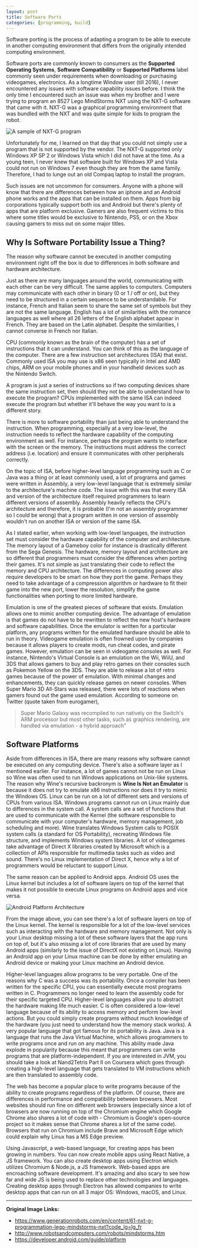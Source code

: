 ```yaml
---
layout: post
title: Software Ports
categories: [programming, build]
---
```


Software porting is the process of adapting a program to be able to execute 
in another computing environment that differs from the originally intended 
computing environment. 

Software ports are commonly known to consumers as the **Supported Operating 
Systems**, **Software Compatibility** or **Supported Platforms** 
label commonly seen under requirements when downloading or purchasing 
videogames, electronics. 
As a longtime Window user (till 2016), I never encountered any issues with 
software capability issues before. I think the only time I encountered such an
issue was when my brother and I were trying to program an 8527 Lego MindStorms 
NXT using the NXT-G software that came with it. NXT-G was a graphical 
programming environment that was bundled with the NXT and was quite simple 
for kids to program the robot.

![A sample of NXT-G program](../assets/programming/NXT-G.jpg)

Unfortunately for me, I learned on that day that you could not simply use a 
program that is not supported by the vendor. The NXT-G supported only 
Windows XP SP 2 or Windows Vista which I did not have at the time. As a young 
teen, I never knew that software built for Windows XP and Vista could not 
run on Windows 7 even though they are from the same family. Therefore, I had 
to lunge out an old Compaq laptop to install the program.

Such issues are not uncommon for consumers. Anyone with a phone will know that 
there are differences between how an iphone and an Android phone works and 
the apps that can be installed on them. Apps from big corporations typically 
support both ios and Android but there's plenty of apps that are platform 
exclusive. Gamers are also frequent victims to this where some titles would be 
exclusive to Nintendo, PS5, or on the Xbox causing gamers to miss out on some 
major titles.

## Why Is Software Portability Issue a Thing?
The reason why software cannot be executed in another computing environment 
right off the box is due to differences in both software and hardware 
architecture.

Just as there are many languages around the world, communicating with each 
other can be very difficult. The same applies to computers. Computers may 
communicate with each other in binary (0 or 1 / off or on), but they need to 
be structured in a certain sequence to be understandable. For instance, 
French and Italian seem to share the same set of symbols but they are not the 
same language. English has a lot of similarities with the romance languages as 
well where all 26 letters of the English alphabet appear in French. They are 
based on the Latin alphabet. Despite the similarities, I cannot 
converse in French nor Italian.

CPU (commonly known as the brain of the computer) has a set of instructions 
that it can understand. You can think of this as the language of the computer. 
There are a few instruction set architectures (ISA) that exist. Commonly used 
ISA you may use is x86 seen typically in Intel and AMD chips, ARM on your 
mobile phones and in your handheld devices such as the Nintendo Switch.

A program is just a series of instructions so if two computing devices 
share the same instruction set, then should they not be able to understand 
how to execute the program? CPUs implemented with the same ISA can indeed 
execute the program but whether it'll behave the way you want to is a 
different story. 

There is more to software portability than just being able to understand the 
instruction. When programming, especially at a very low-level, the instruction 
needs to reflect the hardware capability of the computing environment as well. 
For instance, perhaps the program wants to interface with the screen or the 
memory. The instructions must address the correct address (i.e. location) 
and ensure it communicates with other peripherals correctly.

On the topic of ISA, before higher-level language programming such as C or 
Java was a thing or at least commonly used, a lot of programs and games 
were written in Assembly, a very low-level language that is extremely 
similar to the architecture's machine code. The issue with this was that 
every ISA and version of the 
architecture itself required programmers to learn different versions of 
assembly. Assembly heavily reflects the CPU's architecture and therefore, it 
is probable (I'm not an assembly programmer so I could be wrong) that 
a program written in one version of assembly wouldn't run on another ISA or 
version of the same ISA.

As I stated earlier, when working with low-level languages, the instruction 
set must consider the hardware capability of the computer and architecture. 
The memory layout of a Gameboy color for instance is drastically different 
from the Sega Genesis. The hardware, memory layout and architecture are so 
different that programmers must consider the differences when porting their 
games. It's not simple as just translating their code to reflect the memory 
and CPU architecture. The differences in computing power also require 
developers to be smart on how they port the game. Perhaps they need to 
take advantage of a compression algorithm or hardware to fit their game 
into the new port, lower the resolution, simplify the game functionalities 
when porting to more limited hardware.

Emulation is one of the greatest pieces of software that exists. Emulation 
allows one to mimic another computing device. The advantage of emulation 
is that games do not have to be rewritten to reflect the new host's 
hardware and software capabilities. Once the emulator is written for a 
particular platform, any programs written for the emulated hardware should 
be able to run in theory. Videogame emulation is often frowned upon by 
companies because it allows players to create mods, run cheat codes, and 
pirate games. However, emulation can be seen in videogame consoles as well. 
For instance, Nintendo's Virtual Console is an emulation on the Wii, WiiU, 
and 3DS that allows gamers to buy and play retro games on their consoles such 
as Pokemon Yellow on the 3DS. They are able to release a lot of retro games 
because of the power of emulation. With minimal changes and enhancements, they 
can quickly release games on newer consoles. When Super Mario 3D All-Stars was 
released, there were lots of reactions when gamers found out the game used 
emulation. According to someone on Twitter (quote taken from 
eurogamer), 
> Super Mario Galaxy was recompiled to run natively on the 
> Switch's ARM processor but most other tasks, such as graphics rendering, 
> are handled via emulation - a hybrid approach"

## Software Platforms
Aside from differences in ISA, there are many reasons why software cannot 
be executed on any computing device. There's also a software layer as I 
mentioned earlier. For instance, a lot of games cannot not be 
run on Linux so Wine was often used to run Windows applications on Unix-like 
systems. The reason why Wine's recursive backronym is **Wine Is Not an 
Emulator** is because it does not try to emulate x86 instructions nor does 
it try to mimic the Windows OS. Linux can be run on a lot of different sets 
and versions of CPUs from various ISA. Windows programs cannot run on Linux 
mainly due to differences in the system call. A system calls are a set of 
functions that are used to communicate with the Kernel (the software 
 responsible to communicate with your computer's hardware, memory management, 
job scheduling and more). Wine translates Windows System calls to POSIX 
system calls (a standard for OS Portability), recreating Windows file 
structure, and implements Windows system libraries. A lot of videogames take 
advantage of Direct X libraries created by Microsoft which is a collection of 
APIs responsible for multimedia tasks such as video and sound. There's no 
Linux implementation of Direct X, hence why a lot of programmers would be 
reluctant to support Linux. 

The same reason can be applied to Android apps. Android OS uses the Linux 
kernel but includes a lot of software layers on top of the kernel that makes 
it not possible to execute Linux programs on Android apps and vice versa. 

![Android Platform Architecture](https://developer.android.com/guide/platform/images/android-stack_2x.png)

From the image above, you can see there's a lot of software layers on top 
of the Linux kernel. The kernel is responsible for a lot of the low-level 
services such as interacting with the hardware and memory management. Not only 
is your Linux desktop missing a lot of these software layers that the app 
runs on top of, but it's also missing a lot of core libraries that are used by 
many Android apps (similarly to the issue of DirectX not existing on Linux). 
Having an Android app on your Linux machine can be done by either emulating 
an Android device or making your Linux machine an Android device.

Higher-level languages allow programs to be very portable. One of the reasons 
why C was a success was its portability. Once a compiler has been written 
for the specific CPU, you can essentially execute most programs written in C. 
Programmers no longer need to learn the assembly code for their specific 
targeted CPU. Higher-level languages allow you to abstract the hardware 
making life much easier. C is often considered a low-level language because 
of its ability to access memory and perform low-level actions. But you could 
simply create programs without much knowledge of the hardware (you just 
need to understand how the memory stack works). A very popular language 
that got famous for its portability is Java. Java is a language that runs 
the Java Virtual Machine, which allows programmers to write programs once 
and run on any machine. This ability made Java explode in popularity because 
this meant that programmers can write programs that are platform-independent. 
If you are interested in JVM, you should take a look at Nand2Tetris Part II 
on Coursera which goes through creating a high-level language that gets 
translated to VM instructions which are then translated to assembly code.

The web has become a popular place to write programs because of the ability 
to create programs regardless of the platform. Of course, there are 
differences in performance and compatibility between browsers. 
Most websites should run fine on different web browsers 
(especially since a lot of browsers are now running on top of the Chromium 
engine which Google Chrome also shares a lot 
of code with - Chromium is Google's open-source project so it makes sense 
that Chrome shares a lot of the same code). Browsers that run on Chromium 
include Brave and Microsoft Edge which could explain why Linux has a 
MS Edge preview. 

Using Javascript, a web-based language, for creating apps has been growing in 
numbers. You can now create mobile apps using React Native, a JS framework. 
You can also create desktop apps using Electron which utilizes Chromium & 
Node.js, a JS framework. Web-based apps are encroaching software development. 
It's amazing and also scary to see how far and wide JS is being used to 
replace other technologies and languages. Creating desktop apps through 
Electron has allowed companies to write desktop apps that can run on all 3 
major OS: Windows, macOS, and Linux. 

---

**Original Image Links:**
* https://www.generationrobots.com/en/content/61-nxt-g-programmation-lego-mindstorms-nxt?code_lg=lg_fr
* http://www.robotsandcomputers.com/robots/mindstorms.htm
* https://developer.android.com/guide/platform
